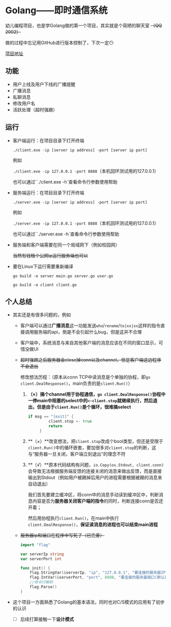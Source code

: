 # Golang——即时通信系统

幼儿编程项目，也是学Golang做的第一个项目，其实就是个简陋的聊天室 ~~（QQ 2002）~~

做的过程中忘记用GitHub进行版本控制了，下次一定😶

[项目地址](https://github.com/wan-nan/Golang_Instant_Messaging_System)

## 功能

- 用户上线及用户下线的广播提醒
- 广播消息
- 私聊消息
- 修改用户名
- 活跃处理（超时强踢）

## 运行

- 客户端运行：在项目目录下打开终端

  `./client.exe -ip [server ip address] -port [server ip port]`

  例如

  `./client.exe -ip 127.0.0.1 -port 8888`（本机回环测试用的127.0.0.1）

  也可以通过``./client.exe -h`查看命令行参数使用帮助

- 服务端运行：在项目目录下打开终端

  `./server.exe -ip [server ip address] -port [server ip port]`

  例如

  `./server.exe -ip 127.0.0.1 -port 8888`（本机回环测试用的127.0.0.1）

  也可以通过``./server.exe -h`查看命令行参数使用帮助

- 服务端和客户端需要在同一个局域网下（例如校园网）

  ~~当然有钱租个公网ip运行服务端也可以~~
  
- 要在Linux下运行需要重新编译

  `go build -o server main.go server.go user.go`

  `go build -o client client.go`

## 个人总结

- 其实还是有很多问题的，例如

  - 客户端可以通过**广播消息**这一功能发送`who`/`rename`/`to|xx|xx`这样的指令直接调用服务端的api，倒是不会引起什么bug，但是这并不合理

  - 客户端中，系统消息与来自其他客户端的消息应该在不同的窗口显示，可惜没做UI

  - ~~超时强踢之后服务器会close掉conn以及channel，但是客户端这边程序不会退出~~

    修改想法历程：（原本从conn TCP中读消息是个单独的协程，即`go client.DealResponse()`，main负责的是`client.Run()`）

    1. **（×）**搞个channel用于协程通信，`go client.DealResponse()`协程中一停main中阻塞的select中的`<-client.stop`就继续执行，然后退出，但是由于`client.Run()`是个循环，很难搞**select**

       ```go
       if msg == "[exit]" {
       			client.stop <- true
       			return
       		}
       ```

    2. **（×）**改变想法，把`client.stop`改成个bool类型，但还是受限于`client.Run()`中的循环嵌套，要加很多对`client.stop`的判断，这与“服务器一旦关闭，客户端立刻退出”的理念不符

    3. **（√）**原本代码结构有问题，`io.Copy(os.Stdout, client.conn)`会导致无法根据服务端反馈的连接关闭的消息来做出反馈，而是直接输出到Stdout（例如用户被踢掉后用户的进程需要根据被踢的消息来自动退出）

       我们首先要建立缓冲区，将conn中的消息手动读到缓冲区中，判断消息内容是否为**服务器关闭客户端的指令**的同时，判断连接conn是否还开着；

       然后用协程执行`client.Run()`，在main中执行`client.DealResponse()`，**保证读消息的进程也可以结束main进程**

  - ~~服务器ip和端口在程序中写死了（已完善）~~

    ```go
    import "flag"
    
    var serverIp string
    var serverPort int
    
    func init() {
    	flag.StringVar(&serverIp, "ip", "127.0.0.1", "要连接的服务器IP地址(默认是127.0.0.1)")
    	flag.IntVar(&serverPort, "port", 8888, "要连接的服务器端口(默认是8888)")
    	//命令行解析
    	flag.Parse()
    }
    ```

- 这个项目一方面熟悉了Golang的基本语法，同时也对C/S模式的应用有了初步的认识

  - [ ] 后续打算接触一下**设计模式**